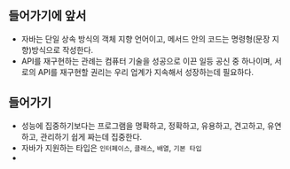 ## 들어가기에 앞서

- 자바는 단일 상속 방식의 객체 지향 언어이고, 메서드 안의 코드는 명령형(문장 지향)방식으로 작성한다.
- API를 재구현하는 관례는 컴퓨터 기술을 성공으로 이끈 일등 공신 중 하나이며, 서로의 API를 재구현할 권리는 우리 업계가 지속해서 성장하는데 필요하다.

## 들어가기

- 성능에 집중하기보다는 프로그램을 명확하고, 정확하고, 유용하고, 견고하고, 유연하고, 관리하기 쉽게 짜는데 집중한다.
- 자바가 지원하는 타입은 `인터페이스`, `클래스`, `배열`, `기본 타입`
- 
